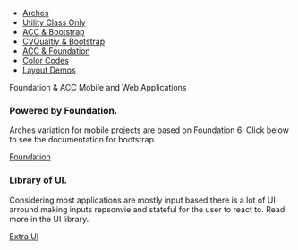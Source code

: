 <div class='accfoundation_nav'><ul id="sitenav" class="block flex flex_column flex_row:md m-t_3 ul_none w_100">
	<li class="flex_auto p_1">
		<a
			href="/Arches/"
			id="home_nav"
			class="bg_primary c_white br_white-2 br_solid br_1 h:bg_primary-n2 br_radius p-x_4 p-y_3 block"
			>Arches</a
		>
	</li>
	<li class="flex_auto p_1">
		<a
			href="/Arches/uconly_acc/"
			id="noframework_nav"
			class="bg_primary c_white br_white-2 br_solid br_1 h:bg_primary-n2 br_radius p-x_4 p-y_3 block"
			>Utility Class Only</a
		>
	</li>
	<li class="flex_auto p_1">
		<a
			href="/Arches/boot_acc/"
			id="accboot_nav"
			class="bg_primary c_white br_white-2 br_solid br_1 h:bg_primary-n2 br_radius p-x_4 p-y_3 block"
			>ACC &amp; Bootstrap</a
		>
	</li>
	<li class="flex_auto p_1">
		<a
			href="/Arches/boot_cvquality/"
			id="cvqualityboot_nav"
			class="bg_primary c_white br_white-2 br_solid br_1 h:bg_primary-n2 br_radius p-x_4 p-y_3 block"
			>CVQualtiy &amp; Bootstrap</a
		>
	</li>
	<li class="flex_auto p_1">
		<a
			href="/Arches/zurb_acc/"
			id="accfoundation_nav"
			class="bg_primary c_white br_white-2 br_solid br_1 h:bg_primary-n2 br_radius p-x_4 p-y_3 block"
			>ACC & Foundation</a
		>
	</li>
	<li class="flex_auto p_1">
		<a
			href="/Arches/color_codes/"
			id="colorCodes"
			class="bg_primary c_white br_white-2 br_solid br_1 h:bg_primary-n2 br_radius p-x_4 p-y_3 block"
			>Color Codes</a
		>
	</li>
	<li class="flex_auto p_1">
		<a
			href="/Arches/layout_demo/"
			id="colorCodes"
			class="bg_primary c_white br_white-2 br_solid br_1 h:bg_primary-n2 br_radius p-x_4 p-y_3 block"
			>Layout Demos</a
		>
	</li>
</ul>
<div class="br_1 br_round br_solid br_white-7 p_5 relative shadow_3 m-x_3">
	<div class="absolute t_0 r_0 l_0 b_0 opacity_7 z_0 br_round bg_center bg_cover" style="background-image:url('../img/triangletexture/greentriangles.PNG')"></div>
		<div class="c_black font_11:lg font_6 font_8:md font_ui lh_1 m-y_4">Foundation &amp; ACC
			<span class="block font_1 m-y_2 font_bold opacity_7">Mobile and Web Applications</span>
		</div>
        <div class="flex">
            <div class="flex_auto p-x_3 w_50">
                <h3 class="c_black font_5:lg font_3 font_4:md">Powered by Foundation.</h3>
                <p class="font_1 font_1:md font_3:lg">
                    Arches variation for mobile projects are based on Foundation 6. Click below to see the documentation for
                    bootstrap.
                </p>
                <div>
                    <a
                        class="br_radius bg_primary button c_white  gradient_teal h:gradient_teal-reverse"
                        href="https://foundation.zurb.com/sites/docs/"
                        role="button"
                        >Foundation</a
                    >
                </div>
            </div>
            <div class="flex_auto p-x_3 w_50">
                <h3 class="c_black font_5:lg font_3 font_4:md">Library of UI.</h3>
                <p class="font_1 font_1:md font_3:lg">
                    Considering most applications are mostly input based there is a lot of UI arround making inputs repsonvie and stateful for the user to react to. Read more in the UI library.
                </p>
                <div>
                    <a
                        class="br_radius bg_primary button c_white  gradient_teal h:gradient_teal-reverse"
                        href="section-recipes-cvqualtiy.html"
                        role="button"
                        >Extra UI</a
                    >
                </div>
            </div>
        </div>	
</div>
</div>
